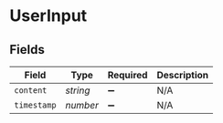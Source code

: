 # UserInput


## Fields

| Field              | Type               | Required           | Description        |
| ------------------ | ------------------ | ------------------ | ------------------ |
| `content`          | *string*           | :heavy_minus_sign: | N/A                |
| `timestamp`        | *number*           | :heavy_minus_sign: | N/A                |